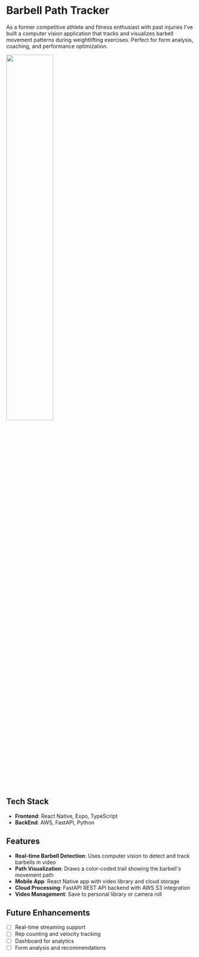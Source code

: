 # Barbell Path Tracker

As a former competitive athlete and fitness enthusiast with past injuries I've built a computer vision application that tracks and visualizes barbell movement patterns during weightlifting exercises. Perfect for form analysis, coaching, and performance optimization.

<img src="demo.gif" width="50%">

## Tech Stack

- **Frontend**: React Native, Expo, TypeScript
- **BackEnd**: AWS, FastAPI, Python

## Features

- **Real-time Barbell Detection**: Uses computer vision to detect and track barbells in video
- **Path Visualization**: Draws a color-coded trail showing the barbell's movement path
- **Mobile App**: React Native app with video library and cloud storage
- **Cloud Processing**: FastAPI REST API backend with AWS S3 integration
- **Video Management**: Save to personal library or camera roll

## Future Enhancements

- [ ] Real-time streaming support
- [ ] Rep counting and velocity tracking
- [ ] Dashboard for analytics
- [ ] Form analysis and recommendations
